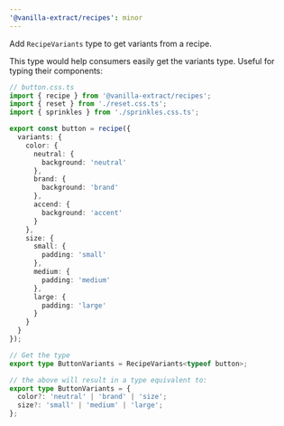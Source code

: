 ```yaml
---
'@vanilla-extract/recipes': minor
---
```


Add `RecipeVariants` type to get variants from a recipe.

This type would help consumers easily get the variants type. Useful for typing their components:

```ts
// button.css.ts
import { recipe } from '@vanilla-extract/recipes';
import { reset } from './reset.css.ts';
import { sprinkles } from './sprinkles.css.ts';

export const button = recipe({
  variants: {
    color: {
      neutral: {
        background: 'neutral'
      },
      brand: {
        background: 'brand'
      },
      accend: {
        background: 'accent'
      }
    },
    size: {
      small: {
        padding: 'small'
      },
      medium: {
        padding: 'medium'
      },
      large: {
        padding: 'large'
      }
    }
  }
});

// Get the type 
export type ButtonVariants = RecipeVariants<typeof button>;

// the above will result in a type equivalent to:
export type ButtonVariants = {
  color?: 'neutral' | 'brand' | 'size';
  size?: 'small' | 'medium' | 'large';
};
```
